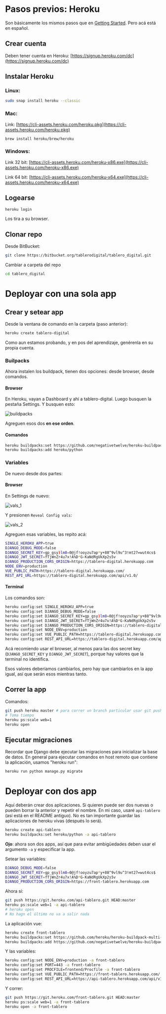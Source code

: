 # Pasos previos: Heroku

Son básicamente los mismos pasos que en [Getting Started](https://devcenter.heroku.com/articles/getting-started-with-python). Pero acá está en español.

## Crear cuenta

Deben tener cuenta en Heroku: [https://signup.heroku.com/dc](https://signup.heroku.com/dc)

## Instalar Heroku

### Linux:

````bash
sudo snap install heroku --classic
````

### Mac:

Link: [https://cli-assets.heroku.com/heroku.pkg](https://cli-assets.heroku.com/heroku.pkg)

````bash
brew install heroku/brew/heroku
````

### Windows:

Link 32 bit: [https://cli-assets.heroku.com/heroku-x86.exe](https://cli-assets.heroku.com/heroku-x86.exe)

Link 64 bit: [https://cli-assets.heroku.com/heroku-x64.exe](https://cli-assets.heroku.com/heroku-x64.exe)

## Logearse

````bash
heroku login
````

Los tira a su browser.

## Clonar repo

Desde BitBucket:

````bash
git clone https://bitbucket.org/tablerodigital/tablero_digital.git
````

Cambiar a carpeta del repo

````bash
cd tablero_digital
````

# Deployar con una sola app

## Crear y setear app

Desde la ventana de comando en la carpeta (paso anterior):

````bash
heroku create tablero-digital
````

Como aun estamos probando, y en pos del aprendizaje, genérenla en su propia cuenta.

### Builpacks

Ahora instalen los buildpack, tienen dos opciones: desde browser, desde comandos.

#### Browser

En Heroku, vayan a Dashboard y ahí a tablero-digital. Luego busquen la pestaña Settings. Y busquen esto:

![buildpacks](https://bitbucket.org/tablerodigital/tablero_digital/raw/443b5649cef732eacb980c1f676713c12b5d01f7/tutorial/buildpacks.png)

Agreguen esos dos **en ese orden**.

#### Comandos

````bash
heroku buildpacks:set https://github.com/negativetwelve/heroku-buildpack-subdir
heroku buildpacks:add heroku/python
````

### Variables

De nuevo desde dos partes:

#### Browser

En Settings de nuevo:

![vals_1](https://bitbucket.org/tablerodigital/tablero_digital/raw/443b5649cef732eacb980c1f676713c12b5d01f7/tutorial/vals_1.png)

Y presionen `Reveal Config vals`:

![vals_2](https://bitbucket.org/tablerodigital/tablero_digital/raw/443b5649cef732eacb980c1f676713c12b5d01f7/tutorial/vals_2.png)

Agreguen esas variables, las repito acá:

````bash
SINGLE_HEROKU_APP=true
DJANGO_DEBUG_MODE=false
DJANGO_SECRET_KEY=gp_gsy)lm8=0@jf!ooyzu7ap*y+88^9vl9u^3!mt27=wut4cs$
DJANGO_JWT_SECRET=fTjWnZr4u7x!A%D*G-KaNdRgUkXp2s5v
DJANGO_PRODUCTION_CORS_ORIGIN=https://tablero-digital.herokuapp.com
NODE_ENV=production
VUE_PUBLIC_PATH=https://tablero-digital.herokuapp.com/
REST_API_URL=https://tablero-digital.herokuapp.com/api/v1.0/
````

#### Terminal

Los comandos son:

````bash
heroku config:set SINGLE_HEROKU_APP=true
heroku config:set DJANGO_DEBUG_MODE=false
heroku config:set DJANGO_SECRET_KEY=gp_gsy)lm8=0@jf!ooyzu7ap*y+88^9vl9u^3!mt27=wut4cs$
heroku config:set DJANGO_JWT_SECRET=fTjWnZr4u7x!A%D*G-KaNdRgUkXp2s5v
heroku config:set DJANGO_PRODUCTION_CORS_ORIGIN=https://tablero-digital.herokuapp.com
heroku config:set NODE_ENV=production
heroku config:set VUE_PUBLIC_PATH=https://tablero-digital.herokuapp.com/
heroku config:set REST_API_URL=https://tablero-digital.herokuapp.com/api/v1.0/
````

Acá recomiendo usar el browser, al menos para las dos secret key (`DJANGO_SECRET_KEY` y `DJANGO_JWT_SECRET`), porque hay valores que la terminal no identifica.

Esos valores deberíamos cambiarlos, pero hay que cambiarlos en la app igual, así que serán esos mientras tanto.

## Correr la app

Comandos:

````bash
git push heroku master # para correr un branch particular usar git push heroku nombreBranch:master
# Toma tiempo
heroku ps:scale web=1
heroku open
````

## Ejecutar migraciones
Recordar que Django debe ejecutar las migraciones para inicializar la base de datos. En general para ejecutar comandos en host remoto que contiene la aplicación, usamos "heroku run":

````bash
heroku run python manage.py migrate
````

# Deployar con dos app

Aquí deberán crear dos aplicaciones. Si quieren puede ser dos nuevas o pueden borrar la anterior y repetir el nombre. En mi caso, usaré `api-tablero` (así está en el README antiguo). No es tan importante guardar las aplicaciones de heroku vivas (después lo será).

````bash
heroku create api-tablero
heroku buildpacks:set heroku/python -a api-tablero
````

**Ojo**: ahora son dos apps, así que para evitar ambigüedades deben usar el argumento `-a` y especificar la app.

Setear las variables:

````bash
DJANGO_DEBUG_MODE=false
DJANGO_SECRET_KEY=gp_gsy)lm8=0@jf!ooyzu7ap*y+88^9vl9u^3!mt27=wut4cs$
DJANGO_JWT_SECRET=fTjWnZr4u7x!A%D*G-KaNdRgUkXp2s5v
DJANGO_PRODUCTION_CORS_ORIGIN=https://front-tablero.herokuapp.com
````

Ahora sí:

````bash
git push https://git.heroku.com/api-tablero.git HEAD:master
heroku ps:scale web=1 -a api-tablero
# heroku open
# No hagn el último no va a salir nada
````

La aplicación vue:

````bash
heroku create front-tablero
heroku buildpacks:set https://github.com/heroku/heroku-buildpack-multi-procfile -a front-tablero
heroku buildpacks:add https://github.com/negativetwelve/heroku-buildpack-subdir -a front-tablero
````

Y las variables:

````bash
heroku config:set NODE_ENV=production -a front-tablero
heroku config:set PORT=443 -a front-tablero
heroku config:set PROCFILE=frontend/Procfile -a front-tablero
heroku config:set VUE_PUBLIC_PATH=https://front-tablero.herokuapp.com/ -a front-tablero
heroku config:set REST_API_URL=https://api-tablero.herokuapp.com/api/v1.0/ -a front-tablero
````

Y correr:

````bash
git push https://git.heroku.com/front-tablero.git HEAD:master
heroku ps:scale web=1 -a front-tablero
heroku open -a front-tablero
````



